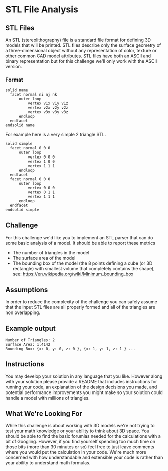 # STL File Analysis

## STL Files

An STL (stereolithography) file is a standard file format for defining 3D models that will be printed. STL files describe only the surface geometry of a three-dimensional object without any representation of color, texture or other common CAD model attributes. STL files have both an ASCII and binary representation but for this challenge we'll only work with the ASCII version.

### Format

```
solid name
  facet normal ni nj nk
      outer loop
          vertex v1x v1y v1z
          vertex v2x v2y v2z
          vertex v3x v3y v3z
      endloop
  endfacet
endsolid name
```

For example here is a very simple 2 triangle STL.

```
solid simple
  facet normal 0 0 0
      outer loop
          vertex 0 0 0
          vertex 1 0 0
          vertex 1 1 1
      endloop
  endfacet
  facet normal 0 0 0
      outer loop
          vertex 0 0 0
          vertex 0 1 1
          vertex 1 1 1
      endloop
  endfacet
endsolid simple
```

## Challenge

For this challenge we'd like you to implement an STL parser that can do some basic analysis of a model. It should be able to report these metrics

* The number of triangles in the model
* The surface area of the model
* The bounding box of the model (the 8 points defining a cube (or 3D rectangle) with smallest volume that completely contains the shape), see: https://en.wikipedia.org/wiki/Minimum_bounding_box

## Assumptions

In order to reduce the complexity of the challenge you can safely assume that the input STL files are all properly formed and all of the triangles are non overlapping.

## Example output

```
Number of Triangles: 2
Surface Area: 1.4142
Bounding Box: {x: 0, y: 0, z: 0 }, {x: 1, y: 1, z: 1 } ...
```

## Instructions

You may develop your solution in any language that you like. However along with your solution please provide a README that includes instructions for running your code, an explanation of the design decisions you made, and potential performance improvements you might make so your solution could handle a model with millions of triangles.

## What We're Looking For

While this challenge is about working with 3D models we're not trying to test your math knowledge or your ability to think about 3D space. You should be able to find the basic forumlas needed for the calculations with a bit of Googling. However, if you find yourself spending too much time on those bits (more than 30 minutes or so) feel free to just leave comments where you would put the calculation in your code. We're much more concerned with how understandable and extensible your code is rather than your ability to understand math formulas.
